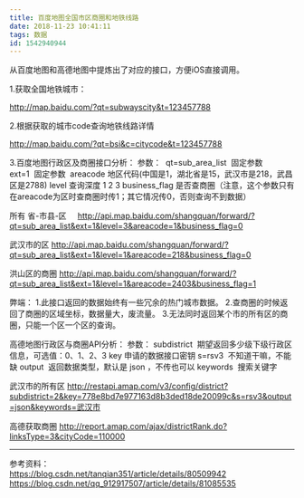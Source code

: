 ```yaml
---
title: 百度地图全国市区商圈和地铁线路
date: 2018-11-23 10:41:11
tags: 数据
id: 1542940944
---
```

从百度地图和高德地图中提炼出了对应的接口，方便iOS直接调用。

1.获取全国地铁城市：

http://map.baidu.com/?qt=subwayscity&t=123457788

2.根据获取的城市code查询地铁线路详情

http://map.baidu.com/?qt=bsi&c=citycode&t=123457788

3.百度地图行政区及商圈接口分析：
参数： 
qt=sub_area_list  固定参数
ext=1  固定参数 
areacode 地区代码(中国是1，湖北省是15，武汉市是218，武昌区是2788)
level 查询深度 1 2 3
business_flag 是否查商圈（注意，这个参数只有在areacode为区时查商圈时传1；其它情况传0，否则查询不到数据）

所有 省-市县-区    
http://api.map.baidu.com/shangquan/forward/?qt=sub_area_list&ext=1&level=3&areacode=1&business_flag=0

武汉市的区
http://api.map.baidu.com/shangquan/forward/?qt=sub_area_list&ext=1&level=1&areacode=218&business_flag=0

洪山区的商圈
http://api.map.baidu.com/shangquan/forward/?qt=sub_area_list&ext=1&level=1&areacode=2403&business_flag=1

弊端：
1.此接口返回的数据始终有一些冗余的热门城市数据。
2.查商圈的时候返回了商圈的区域坐标，数据量大，废流量。
3.无法同时返回某个市的所有区的商圈，只能一个区一个区的查询。

高德地图行政区与商圈API分析：
参数：
subdistrict  期望返回多少级下级行政区信息，可选值：0、1、2、3
key 申请的数据接口密钥
s=rsv3  不知道干嘛，不能缺
output  返回数据类型，默认是 json ，不传也可以
keywords  搜索关键字

武汉市的所有区
http://restapi.amap.com/v3/config/district?subdistrict=2&key=778e8bd7e977163d8b3ded18de20099c&s=rsv3&output=json&keywords=武汉市

高德获取商圈
http://report.amap.com/ajax/districtRank.do?linksType=3&cityCode=110000

--------------------- 
参考资料：  
https://blog.csdn.net/tanqian351/article/details/80509942  
https://blog.csdn.net/qq_912917507/article/details/81085535